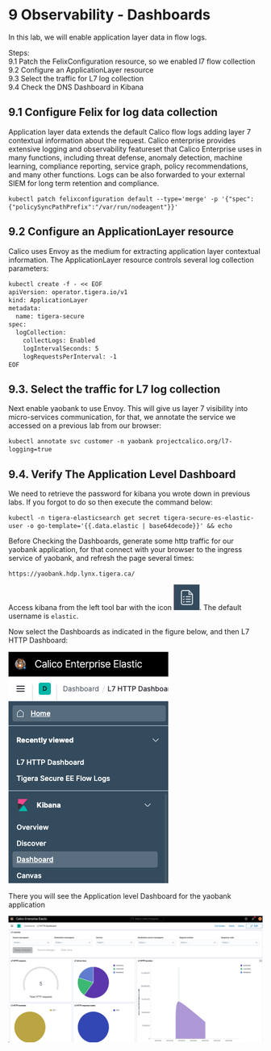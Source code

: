 # 9 Observability - Dashboards

In this lab, we will enable application layer data in flow logs.

Steps: \
9.1 Patch the FelixConfiguration resource, so we enabled l7 flow collection \
9.2 Configure an ApplicationLayer resource \
9.3 Select the traffic for L7 log collection \
9.4 Check the DNS Dashboard in Kibana


## 9.1 Configure Felix for log data collection

Application layer data extends the default Calico flow logs adding layer 7 contextual information about the request. Calico enterprise provides extensive logging and observability featureset that Calico Enterprise uses in many functions, including threat defense, anomaly detection, machine learning, compliance reporting, service graph, policy recommendations, and many other functions. Logs can be also forwarded to your external SIEM for long term retention and compliance.

```
kubectl patch felixconfiguration default --type='merge' -p '{"spec":{"policySyncPathPrefix":"/var/run/nodeagent"}}'
```

## 9.2 Configure an ApplicationLayer resource

Calico uses Envoy as the medium for extracting application layer contextual information. The ApplicationLayer resource controls several log collection parameters:

```
kubectl create -f - << EOF
apiVersion: operator.tigera.io/v1
kind: ApplicationLayer
metadata:
  name: tigera-secure
spec:
  logCollection:
    collectLogs: Enabled
    logIntervalSeconds: 5
    logRequestsPerInterval: -1
EOF
```

## 9.3. Select the traffic for L7 log collection

Next enable yaobank to use Envoy. This will give us layer 7 visibility into micro-services communication, for that, we annotate the service we accessed on a previous lab from our browser:

```
kubectl annotate svc customer -n yaobank projectcalico.org/l7-logging=true
```

## 9.4. Verify The Application Level Dashboard

We need to retrieve the password for kibana you wrote down in previous labs. If you forgot to do so then execute the command below:

```
kubectl -n tigera-elasticsearch get secret tigera-secure-es-elastic-user -o go-template='{{.data.elastic | base64decode}}' && echo
```

Before Checking the Dashboards, generate some http traffic for our yaobank application, for that connect with your browser to the ingress service of yaobank, and refresh the page several times:

```
https://yaobank.hdp.lynx.tigera.ca/
```

Access kibana from the left tool bar with the icon ![kibana](img/9.1-kib-icon.png). The default username is `elastic`.

Now select the Dashboards as indicated in the figure below, and then L7 HTTP Dashboard:

![menu](img/9.2-kib-menu.png)

There you will see the Application level Dashboard for the yaobank application

![l7dashboard](img/9.3-dnsdashboard.png)

